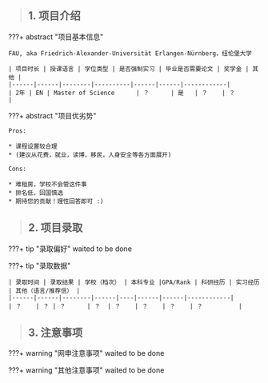 > ## **1. 项目介绍**

???+ abstract "项目基本信息" 

    FAU, aka Friedrich-Alexander-Universität Erlangen-Nürnberg，纽伦堡大学
    
    | 项目时长 | 授课语言 | 学位类型 | 是否强制实习 | 毕业是否需要论文 | 奖学金 | 其他 |
    |------|------|--------|----------|------|------|------------|
    | 2年 | EN | Master of Science      | ？      | 是   | ？    | ？          |

???+ abstract "项目优劣势" 

    Pros:
    
    * 课程设置较合理
    * (建议从花费，就业，读博，移民，人身安全等各方面展开)
    
    Cons:
    
    * 难租房，学校不会管这件事
    * 排名低，回国慎选
    * 期待您的贡献！理性回答即可 :)

> ## **2. 项目录取**

???+ tip "录取偏好"
    waited to be done

???+ tip "录取数据"

    | 录取时间 | 录取结果 | 学校（档次） | 本科专业 |GPA/Rank | 科研经历 | 实习经历 | 其他（语言/推荐信） |
    |------|------|--------|------|----|------|------|------------|
    | ？    | ？ | ？      | ？  | ？    | ？    | ？    | ？          |


> ## **3. 注意事项**

???+ warning "网申注意事项"
    waited to be done

???+ warning "其他注意事项"
    waited to be done


